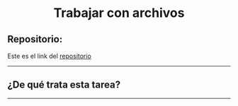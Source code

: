 <h1 align="center">	Trabajar con archivos</h1>

<h2>Repositorio:</h2>

Este es el link del [repositorio](https://github.com/albabernal03/Ejercicio_archivos_POO)

***
<h2>¿De qué trata esta tarea?</h2>


***
